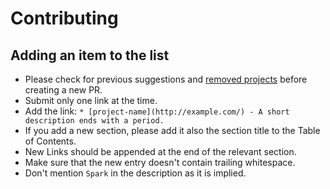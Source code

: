 # Contributing

## Adding an item to the list

- Please check for previous suggestions and [removed projects](https://github.com/awesome-spark/awesome-spark/issues?q=is%3Aissue+is%3Aclosed+label%3Adeprecation) before creating a new PR. 
- Submit only one link at the time.
- Add the link: `* [project-name](http://example.com/) - A short description ends with a period.`
- If you add a new section, please add it also the section title to the Table of Contents.
- New Links should be appended at the end of the relevant section.
- Make sure that the new entry doesn't contain trailing whitespace.
- Don't mention `Spark` in the description as it is implied.
